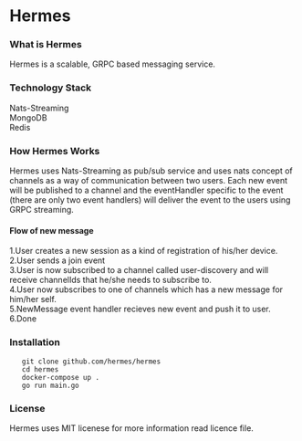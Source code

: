 # Hermes
### What is Hermes
Hermes is a scalable, GRPC based messaging service.
### Technology Stack
Nats-Streaming <br>
MongoDB <br>
Redis <br>
### How Hermes Works
Hermes uses Nats-Streaming as pub/sub service and uses nats concept of channels as 
a way of communication between two users. Each new event 
will be published to a channel and the eventHandler specific to the event (there are only two event handlers)
will deliver the event to the users using GRPC streaming.
#### Flow of new message
1.User creates a new session as a kind of registration of his/her device.<br>
2.User sends a join event<br>
3.User is now subscribed to a channel called user-discovery and will receive channelIds that he/she needs to subscribe to.<br>
4.User now subscribes to one of channels which has a new message for him/her self.<br>
5.NewMessage event handler recieves new event and push it to user.<br>
6.Done 
### Installation
```
   git clone github.com/hermes/hermes
   cd hermes
   docker-compose up .
   go run main.go
```
### License 
Hermes uses MIT licenese for more information read licence file.